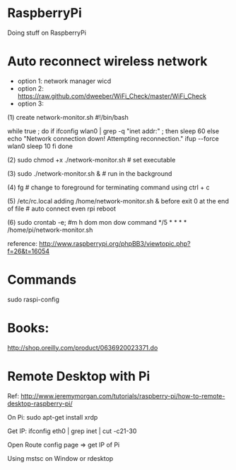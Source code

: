 RaspberryPi
===========

Doing stuff on RaspberryPi

# Auto reconnect wireless network

- option 1: network manager wicd
- option 2: https://raw.github.com/dweeber/WiFi_Check/master/WiFi_Check
- option 3:

(1) create  network-monitor.sh
  #!/bin/bash

while true ; do
   if ifconfig wlan0 | grep -q "inet addr:" ; then
      sleep 60
   else
      echo "Network connection down! Attempting reconnection."
      ifup --force wlan0
      sleep 10
   fi
done

(2) sudo chmod +x ./network-monitor.sh # set executable

(3) sudo ./network-monitor.sh & # run in the background

(4) fg # change to foreground for terminating command using ctrl + c

(5) /etc/rc.local  adding /home/network-monitor.sh & before exit 0 at the end of file # auto connect even rpi reboot

(6) sudo crontab -e; #m h dom mon dow command */5 * * * * /home/pi/network-monitor.sh

reference: http://www.raspberrypi.org/phpBB3/viewtopic.php?f=26&t=16054

# Commands

sudo raspi-config

# Books:

http://shop.oreilly.com/product/0636920023371.do

# Remote Desktop with Pi
Ref: http://www.jeremymorgan.com/tutorials/raspberry-pi/how-to-remote-desktop-raspberry-pi/

On Pi: sudo apt-get install xrdp

Get IP: ifconfig eth0 | grep inet | cut -c21-30

Open Route config page => get IP of Pi

Using mstsc on Window or rdesktop
